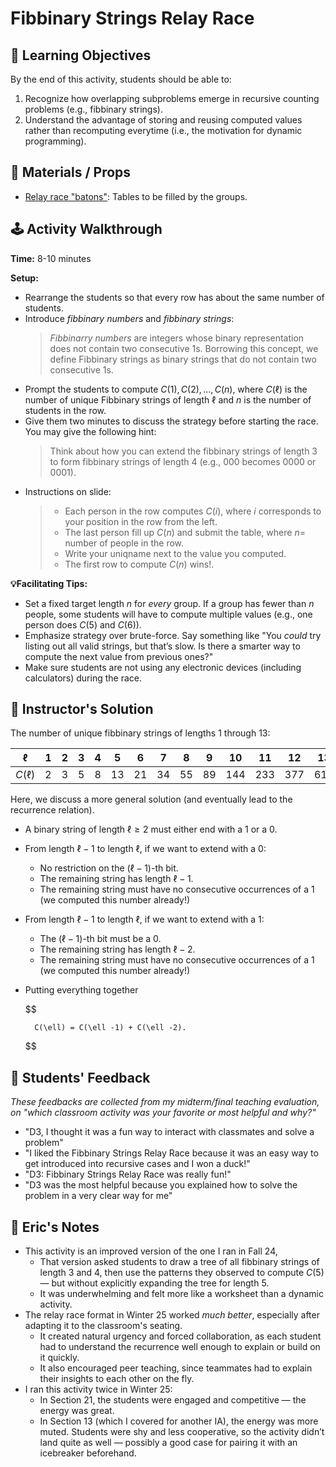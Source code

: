 # Fibbinary Strings Relay Race

## 🎯 Learning Objectives
By the end of this activity, students should be able to:
1. Recognize how overlapping subproblems emerge in recursive counting problems (e.g., fibbinary strings).
2. Understand the advantage of storing and reusing computed values rather than recomputing everytime (i.e., the motivation for dynamic programming).

## 🧰 Materials / Props
- [Relay race "batons"](./fib-bin-baton.pdf): Tables to be filled by the groups. 

## 🕹️ Activity Walkthrough

**Time:** 8-10 minutes

**Setup:**
- Rearrange the students so that every row has about the same number of students. 
- Introduce _fibbinary numbers_ and _fibbinary strings_:
    > _Fibbinarry numbers_ are integers whose binary representation does not contain two consecutive 1s. Borrowing this concept, we define Fibbinary strings as binary strings that do not contain two consecutive 1s. 
- Prompt the students to compute $C(1), C(2), \ldots, C(n)$, where $C(\ell)$ is the number of unique Fibbinary strings of length $\ell$ and $n$ is the number of students in the row. 
- Give them two minutes to discuss the strategy before starting the race. You may give the following hint:
    > Think about how you can extend the fibbinary strings of length 3 to form fibbinary strings of length 4 (e.g., 000 becomes 0000 or 0001).
- Instructions on slide: 
    > - Each person in the row computes $C(i)$, where $i$ corresponds to your position in the row from the left.
    > - The last person fill up $C(n)$ and submit the table, where $n =$ number of people in the row.
    > - Write your uniqname next to the value you computed.
    > - The first row to compute $C(n)$ wins!.

**💡Facilitating Tips:**
- Set a fixed target length $n$ for _every_ group. If a group has fewer than $n$ people, some students will have to compute multiple values (e.g., one person does $C(5)$ and $C(6)$). 
- Emphasize strategy over brute-force. Say something like "You _could_ try listing out all valid strings, but that’s slow. Is there a smarter way to compute the next value from previous ones?"
- Make sure students are not using any electronic devices (including calculators) during the race. 

## 📘 Instructor's Solution

The number of unique fibbinary strings of lengths 1 through 13:

| $\ell$     | 1 | 2 | 3 | 4 | 5 | 6  | 7  | 8  | 9   | 10  | 11    | 12    | 13 |
|------------|---|---|---|---|---|----|----|----|-----|-----| -----|-----|-----|
| $C(\ell)$  | 2 | 3 | 5 | 8 | 13 | 21 | 34 | 55 | 89  | 144 | 233 | 377 | 610 |

Here, we discuss a more general solution (and eventually lead to the recurrence relation).

- A binary string of length $\ell \geq 2$ must either end with a 1 or a 0.
- From length $\ell -1$ to length $\ell$, if we want to extend with a 0:
    - No restriction on the $(\ell -1)$-th bit.
    - The remaining string has length $\ell -1$.
    - The remaining string must have no consecutive occurrences of a 1 (we computed this number already!)
- From length $\ell -1$ to length $\ell$, if we want to extend with a 1:
    - The $(\ell -1)$-th bit must be a 0.
    - The remaining string has length $\ell - 2$.
    - The remaining string must have no consecutive occurrences of a 1 (we computed this number already!)
- Putting everything together

    $$

        C(\ell) = C(\ell -1) + C(\ell -2).

    $$

## 💬 Students' Feedback
  _These feedbacks are collected from my midterm/final teaching evaluation, on "which classroom activity was your favorite or most helpful and why?"_
  - "D3, I thought it was a fun way to interact with classmates and solve a problem"
  - "I liked the Fibbinary Strings Relay Race because it was an easy way to get introduced into recursive cases and I won a duck!"
  - "D3: Fibbinary Strings Relay Race was really fun!"
  - "D3 was the most helpful because you explained how to solve the problem in a very clear way for me"

## 📝 Eric's Notes
- This activity is an improved version of the one I ran in Fall 24, 
    - That version asked students to draw a tree of all fibbinary strings of length 3 and 4, then use the patterns they observed to compute $C(5)$ — but without explicitly expanding the tree for length 5.
    - It was underwhelming and felt more like a worksheet than a dynamic activity.
- The relay race format in Winter 25 worked _much better_, especially after adapting it to the classroom's seating. 
    - It created natural urgency and forced collaboration, as each student had to understand the recurrence well enough to explain or build on it quickly.
    - It also encouraged peer teaching, since teammates had to explain their insights to each other on the fly.
- I ran this activity twice in Winter 25:
    - In Section 21, the students were engaged and competitive — the energy was great.
    - In Section 13 (which I covered for another IA), the energy was more muted. Students were shy and less cooperative, so the activity didn’t land quite as well — possibly a good case for pairing it with an icebreaker beforehand.
